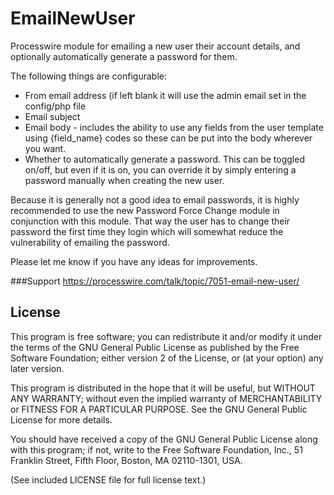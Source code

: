 EmailNewUser
============

Processwire module for emailing a new user their account details, and optionally automatically generate a password for them.

The following things are configurable:

* From email address (if left blank it will use the admin email set in the config/php file
* Email subject
* Email body - includes the ability to use any fields from the user template using {field_name} codes so these can be put into the body wherever you want.
* Whether to automatically generate a password. This can be toggled on/off, but even if it is on, you can override it by simply entering a password manually when creating the new user.

Because it is generally not a good idea to email passwords, it is highly recommended to use the new Password Force Change module in conjunction with this module. That way the user has to change their password the first time they login which will somewhat reduce the vulnerability of emailing the password.

Please let me know if you have any ideas for improvements.

###Support
https://processwire.com/talk/topic/7051-email-new-user/

## License

This program is free software; you can redistribute it and/or
modify it under the terms of the GNU General Public License
as published by the Free Software Foundation; either version 2
of the License, or (at your option) any later version.

This program is distributed in the hope that it will be useful,
but WITHOUT ANY WARRANTY; without even the implied warranty of
MERCHANTABILITY or FITNESS FOR A PARTICULAR PURPOSE.  See the
GNU General Public License for more details.

You should have received a copy of the GNU General Public License
along with this program; if not, write to the Free Software
Foundation, Inc., 51 Franklin Street, Fifth Floor, Boston, MA  02110-1301, USA.

(See included LICENSE file for full license text.)